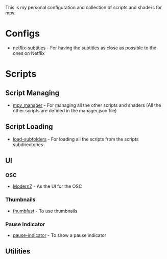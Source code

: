 This is my personal configuration and collection of scripts and shaders for mpv.

# Configs
* [netflix-subtitles](https://github.com/ang3lo-azevedo/mpv/blob/main/conf/netflix-subtitles/netflix-subtitles.conf) - For having the subtitles as close as possible to the ones on Netflix


# Scripts
## Script Managing
* [mpv_manager](https://github.com/ang3lo-azevedo/mpv/blob/main/scripts/mpv_manager/main.lua) - For managing all the other scripts and shaders (All the other scripts are defined in the manager.json file)

## Script Loading
* [load-subfolders](https://github.com/ang3lo-azevedo/mpv/blob/main/scripts/load-subfolders/main.lua) - For loading all the scripts from the scripts subdirectories


## UI
### OSC
* [ModernZ](https://github.com/Samillion/ModernZ) - As the UI for the OSC

### Thumbnails
* [thumbfast](https://github.com/po5/thumbfast) - To use thumbnails

### Pause Indicator
* [pause-indicator](https://github.com/thisisshihan/mpv-player-config-snad/blob/mpv-config-snad-windows-ubuntu-linux-macos/removed_conf/scripts/pause-indicator.lua) - To show a pause indicator


## Utilities